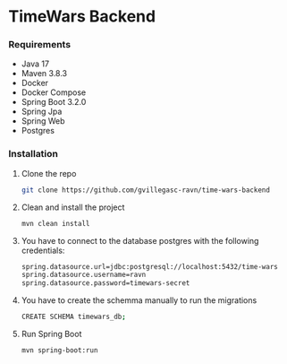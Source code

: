 # TimeWars Backend

### Requirements

- Java 17
- Maven 3.8.3
- Docker
- Docker Compose
- Spring Boot 3.2.0
- Spring Jpa
- Spring Web
- Postgres

### Installation

1. Clone the repo
   ```sh
   git clone https://github.com/gvillegasc-ravn/time-wars-backend
    ```

2. Clean and install the project
   ```sh
   mvn clean install
   ```

3. You have to connect to the database postgres with the following credentials:
   ```sh
   spring.datasource.url=jdbc:postgresql://localhost:5432/time-wars
   spring.datasource.username=ravn
   spring.datasource.password=timewars-secret
   ```
4. You have to create the schemma manually to run the migrations
   ```sh
   CREATE SCHEMA timewars_db;
   ```
5. Run Spring Boot
   ```sh
   mvn spring-boot:run
   ```
   
